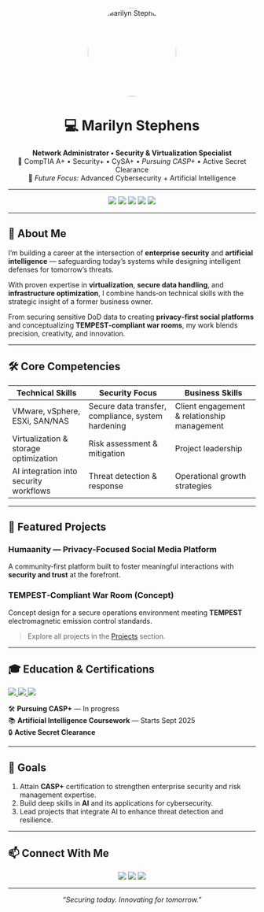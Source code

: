 <p align="center">
  <img src="./assets/profile.jpg" alt="Marilyn Stephens" width="180" style="border-radius:50%;">
</p>

<h1 align="center">💻 Marilyn Stephens</h1>
<p align="center">
  <b>Network Administrator • Security & Virtualization Specialist</b><br>
  🔐 CompTIA A+ • Security+ • CySA+ • <i>Pursuing CASP+</i> • Active Secret Clearance<br>
  🎯 <i>Future Focus:</i> Advanced Cybersecurity + Artificial Intelligence
</p>

---

<p align="center">
  <a href="https://www.linkedin.com/in/marilynstephens/"><img src="https://img.shields.io/badge/LinkedIn-Connect-blue?logo=linkedin"></a>
  <a href="https://github.com/marilyn2015"><img src="https://img.shields.io/badge/GitHub-Follow-black?logo=github"></a>
  <a href="mailto:marilyn_stephens@hotmail.com"><img src="https://img.shields.io/badge/Email-Contact%20Me-red?logo=gmail"></a>
  <a href="https://1drv.ms/w/c/67a9c8173eaa3099/ETsfLuyTrEBOji6BGwJRNxMBHdq7vXjM2q-walKgxw62JQ"><img src="https://img.shields.io/badge/📄_View%20Resume-Click_Here-success"></a>
  <img src="https://img.shields.io/badge/Status-Open%20to%20Opportunities-brightgreen">
</p>

---

## 🚀 About Me
I’m building a career at the intersection of **enterprise security** and **artificial intelligence** — safeguarding today’s systems while designing intelligent defenses for tomorrow’s threats.

With proven expertise in **virtualization**, **secure data handling**, and **infrastructure optimization**, I combine hands‑on technical skills with the strategic insight of a former business owner.

From securing sensitive DoD data to creating **privacy‑first social platforms** and conceptualizing **TEMPEST‑compliant war rooms**, my work blends precision, creativity, and innovation.

---

## 🛠 Core Competencies

| **Technical Skills** | **Security Focus** | **Business Skills** |
|----------------------|--------------------|---------------------|
| VMware, vSphere, ESXi, SAN/NAS | Secure data transfer, compliance, system hardening | Client engagement & relationship management |
| Virtualization & storage optimization | Risk assessment & mitigation | Project leadership |
| AI integration into security workflows | Threat detection & response | Operational growth strategies |

---

## 📌 Featured Projects

### **Humaanity** — Privacy‑Focused Social Media Platform  
A community‑first platform built to foster meaningful interactions with **security and trust** at the forefront.

### **TEMPEST‑Compliant War Room (Concept)**  
Concept design for a secure operations environment meeting **TEMPEST** electromagnetic emission control standards.

> Explore all projects in the [Projects](./projects.md) section.

---

## 🎓 Education & Certifications

<a href="https://www.credly.com/badges/xxxxxxxx-xxxx-xxxx-xxxx-xxxxxxxxxxxx" target="_blank">
  <img src="https://img.shields.io/badge/CompTIA-A%2B-orange?logo=comptia">
</a>  
<a href="https://www.credly.com/badges/yyyyyyyy-yyyy-yyyy-yyyy-yyyyyyyyyyyy" target="_blank">
  <img src="https://img.shields.io/badge/CompTIA-Security%2B-red?logo=comptia">
</a>  
<a href="https://www.credly.com/badges/zzzzzzzz-zzzz-zzzz-zzzz-zzzzzzzzzzzz" target="_blank">
  <img src="https://img.shields.io/badge/CompTIA-CySA%2B-blue?logo=comptia">
</a>  

🛠 **Pursuing CASP+** — In progress  
📚 **Artificial Intelligence Coursework** — Starts Sept 2025  
🔒 **Active Secret Clearance**

---

## 🎯 Goals

1. Attain **CASP+** certification to strengthen enterprise security and risk management expertise.  
2. Build deep skills in **AI** and its applications for cybersecurity.  
3. Lead projects that integrate AI to enhance threat detection and resilience.

---

## 📫 Connect With Me

<p align="center">
  <a href="mailto:marilyn_stephens@hotmail.com"><img src="https://img.shields.io/badge/Email-Contact%20Me-red?logo=gmail"></a>  
  <a href="https://www.linkedin.com/in/marilynstephens/"><img src="https://img.shields.io/badge/LinkedIn-Profile-blue?logo=linkedin"></a>  
  <a href="https://github.com/marilyn2015"><img src="https://img.shields.io/badge/GitHub-Portfolio-black?logo=github"></a>
</p>

---

<p align="center"><i>“Securing today. Innovating for tomorrow.”</i></p>
